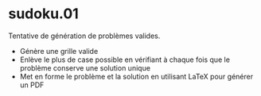 # sudoku.01

Tentative de génération de problèmes valides.

- Génère une grille valide
- Enlève le plus de case possible en vérifiant à chaque fois que le problème conserve une solution unique
- Met en forme le problème et la solution en utilisant LaTeX pour générer un PDF
